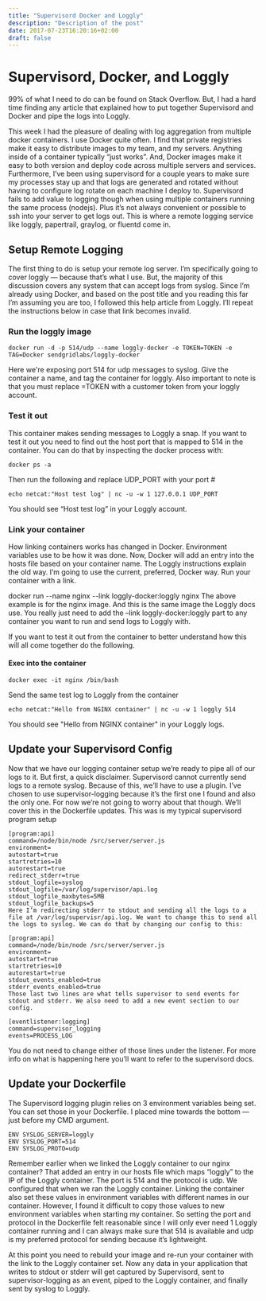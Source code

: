 ```yaml
---
title: "Supervisord Docker and Loggly"
description: "Description of the post"
date: 2017-07-23T16:20:16+02:00
draft: false
---
```

# Supervisord, Docker, and Loggly

99% of what I need to do can be found on Stack Overflow. But, I had a hard time finding any article that explained how to put together Supervisord and Docker and pipe the logs into Loggly.

This week I had the pleasure of dealing with log aggregation from multiple docker containers. I use Docker quite often. I find that private registries make it easy to distribute images to my team, and my servers. Anything inside of a container typically “just works”. And, Docker images make it easy to both version and deploy code across multiple servers and services. Furthermore, I’ve been using supervisord for a couple years to make sure my processes stay up and that logs are generated and rotated without having to configure log rotate on each machine I deploy to. Supervisord fails to add value to logging though when using multiple containers running the same process (nodejs). Plus it’s not always convenient or possible to ssh into your server to get logs out. This is where a remote logging service like loggly, papertrail,  graylog, or fluentd come in.

## Setup Remote Logging

The first thing to do is setup your remote log server. I’m specifically going to cover loggly — because that’s what I use. But, the majority of this discussion covers any system that can accept logs from syslog. Since I’m already using Docker, and based on the post title and you reading this far I’m assuming you are too, I followed this help article from Loggly. I’ll repeat the instructions below in case that link becomes invalid.

### Run the loggly image

```
docker run -d -p 514/udp --name loggly-docker -e TOKEN=TOKEN -e TAG=Docker sendgridlabs/loggly-docker
```

Here we're exposing port 514 for udp messages to syslog. Give the container a name, and tag the container for loggly. Also important to note is that you must replace =TOKEN with a customer token from your loggly account.

### Test it out

This container makes sending messages to Loggly a snap. If you want to test it out you need to find out the host port that is mapped to 514 in the container. You can do that by inspecting the docker process with:

```
docker ps -a
```

Then run the following and replace UDP_PORT with your port #

```
echo netcat:"Host test log" | nc -u -w 1 127.0.0.1 UDP_PORT
```

You should see “Host test log” in your Loggly account.

### Link your container

How linking containers works has changed in Docker. Environment variables use to be how it was done. Now, Docker will add an entry into the hosts file based on your container name. The Loggly instructions explain the old way. I’m going to use the current, preferred, Docker way. Run your container with a link.

docker run --name nginx --link loggly-docker:loggly nginx
The above example is for the nginx image. And this is the same image the Loggly docs use. You really just need to add the –link loggly-docker:loggly part to any container you want to run and send logs to Loggly with.

If you want to test it out from the container to better understand how this will all come together do the following.

#### Exec into the container

```
docker exec -it nginx /bin/bash
```

Send the same test log to Loggly from the container

```
echo netcat:"Hello from NGINX container" | nc -u -w 1 loggly 514
```

You should see "Hello from NGINX container" in your Loggly logs.

## Update your Supervisord Config

Now that we have our logging container setup we’re ready to pipe all of our logs to it. But first, a quick disclaimer. Supervisord cannot currently send logs to a remote syslog. Because of this, we’ll have to use a plugin. I’ve chosen to use supervisor-logging because it’s the first one I found and also the only one. For now we’re not going to worry about that though. We’ll cover this in the Dockerfile updates. This was is my typical supervisord program setup

```
[program:api]
command=/node/bin/node /src/server/server.js
environment=
autostart=true
startretries=10
autorestart=true
redirect_stderr=true
stdout_logfile=syslog
stdout_logfile=/var/log/supervisor/api.log
stdout_logfile_maxbytes=5MB
stdout_logfile_backups=5
Here I’m redirecting stderr to stdout and sending all the logs to a file at /var/log/supervisr/api.log. We want to change this to send all the logs to syslog. We can do that by changing our config to this:

[program:api]
command=/node/bin/node /src/server/server.js
environment=
autostart=true
startretries=10
autorestart=true
stdout_events_enabled=true
stderr_events_enabled=true
Those last two lines are what tells supervisor to send events for stdout and stderr. We also need to add a new event section to our config.

[eventlistener:logging]
command=supervisor_logging
events=PROCESS_LOG
```

You do not need to change either of those lines under the listener. For more info on what is happening here you’ll want to refer to the supervisord docs.

## Update your Dockerfile

The Supervisord logging plugin relies on 3 environment variables being set. You can set those in your Dockerfile. I placed mine towards the bottom — just before my CMD argument.

```
ENV SYSLOG_SERVER=loggly
ENV SYSLOG_PORT=514
ENV SYSLOG_PROTO=udp
```

Remember earlier when we linked the Loggly container to our nginx container? That added an entry in our hosts file which maps “loggly” to the IP of the Loggly container. The port is 514 and the protocol is udp. We configured that when we ran the Loggly container. Linking the container also set these values in environment variables with different names in our container. However, I found it difficult to copy those values to new environment variables when starting my container. So setting the port and protocol in the Dockerfile felt reasonable since I will only ever need 1 Loggly container running and I can always make sure that 514 is available and udp is my preferred protocol for sending because it’s lightweight.

At this point you need to rebuild your image and re-run your container with the link to the Loggly container set. Now any data in your application that writes to stdout or stderr will get captured by Supervisord, sent to supervisor-logging as an event, piped to the Loggly container, and finally sent by syslog to Loggly.
